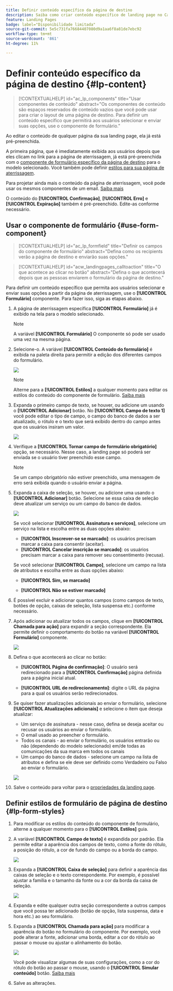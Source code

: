 ```yaml
---
title: Definir conteúdo específico da página de destino
description: Saiba como criar conteúdo específico de landing page no Campaign Web
feature: Landing Pages
badge: label="Disponibilidade limitada"
source-git-commit: 5e5c731fa76684407080d9a1aa6f8a81de7ebc92
workflow-type: tm+mt
source-wordcount: '861'
ht-degree: 11%

---
```


# Definir conteúdo específico da página de destino {#lp-content}

>[!CONTEXTUALHELP]
>id="ac_lp_components"
>title="Usar componentes de conteúdo"
>abstract="Os componentes de conteúdo são espaços reservados de conteúdo vazios que você pode usar para criar o layout de uma página de destino. Para definir um conteúdo específico que permitirá aos usuários selecionar e enviar suas opções, use o componente de formulário."

Ao editar o conteúdo de qualquer página da sua landing page, ela já está pré-preenchida.

A primeira página, que é imediatamente exibida aos usuários depois que eles clicam no link para a página de aterrissagem, já está pré-preenchida com o [componente de formulário específico da página de destino](#use-form-component) para o modelo selecionado<!-- to enable users to select and submit their choices-->. Você também pode definir [estilos para sua página de aterrissagem](#lp-form-styles).

Para projetar ainda mais o conteúdo da página de aterrissagem, você pode usar os mesmos componentes de um email. [Saiba mais](../email/content-components.md#add-content-components)

O conteúdo do **[!UICONTROL Confirmação]**, **[!UICONTROL Erro]** e **[!UICONTROL Expiração]** também é pré-preenchido. Edite-as conforme necessário.

## Usar o componente de formulário {#use-form-component}

>[!CONTEXTUALHELP]
>id="ac_lp_formfield"
>title="Definir os campos do componente de formulário"
>abstract="Defina como os recipients verão a página de destino e enviarão suas opções."

>[!CONTEXTUALHELP]
>id="acw_landingpages_calltoaction"
>title="O que acontece ao clicar no botão"
>abstract="Defina o que acontecerá depois que as pessoas enviarem o formulário da página de destino."

Para definir um conteúdo específico que permita aos usuários selecionar e enviar suas opções a partir da página de aterrissagem, use o **[!UICONTROL Formulário]** componente. Para fazer isso, siga as etapas abaixo.

1. A página de aterrissagem específica **[!UICONTROL Formulário]** já é exibido na tela para o modelo selecionado.

   >[!NOTE]
   >
   >A variável **[!UICONTROL Formulário]** O componente só pode ser usado uma vez na mesma página.

1. Selecione-o. A variável **[!UICONTROL Conteúdo do formulário]** é exibida na paleta direita para permitir a edição dos diferentes campos do formulário.

   ![](assets/lp-form-component.png)

   >[!NOTE]
   >
   >Alterne para a **[!UICONTROL Estilos]** a qualquer momento para editar os estilos do conteúdo do componente de formulário. [Saiba mais](#lp-form-styles)

1. Expanda o primeiro campo de texto, se houver, ou adicione um usando o **[!UICONTROL Adicionar]** botão. No **[!UICONTROL Campo de texto 1]** você pode editar o tipo de campo, o campo do banco de dados a ser atualizado, o rótulo e o texto que será exibido dentro do campo antes que os usuários insiram um valor.

   ![](assets/lp-form-text-field.png)

1. Verifique a **[!UICONTROL Tornar campo de formulário obrigatório]** opção, se necessário. Nesse caso, a landing page só poderá ser enviada se o usuário tiver preenchido esse campo.

   >[!NOTE]
   >
   >Se um campo obrigatório não estiver preenchido, uma mensagem de erro será exibida quando o usuário enviar a página.

1. Expanda a caixa de seleção, se houver, ou adicione uma usando o **[!UICONTROL Adicionar]** botão. Selecione se essa caixa de seleção deve atualizar um serviço ou um campo do banco de dados.

   ![](assets/lp-form-checkbox.png)

   Se você selecionar **[!UICONTROL Assinatura e serviços]**, selecione um serviço na lista e escolha entre as duas opções abaixo:

   * **[!UICONTROL Inscrever-se se marcado]**: os usuários precisam marcar a caixa para consentir (aceitar).
   * **[!UICONTROL Cancelar inscrição se marcado]**: os usuários precisam marcar a caixa para remover seu consentimento (recusa).

   Se você selecionar **[!UICONTROL Campo]**, selecione um campo na lista de atributos e escolha entre as duas opções abaixo:

   * **[!UICONTROL Sim, se marcado]**<!--TBC-->

   * **[!UICONTROL Não se estiver marcado]**<!--TBC-->

1. É possível excluir e adicionar quantos campos (como campos de texto, botões de opção, caixas de seleção, lista suspensa etc.) conforme necessário.

1. Após adicionar ou atualizar todos os campos, clique em **[!UICONTROL Chamada para ação]** para expandir a seção correspondente. Ela permite definir o comportamento do botão na variável **[!UICONTROL Formulário]** componente.

   ![](assets/lp-call-to-action.png)

1. Defina o que acontecerá ao clicar no botão:

   * **[!UICONTROL Página de confirmação]**: O usuário será redirecionado para a **[!UICONTROL Confirmação]** página definida para a página inicial atual.

   * **[!UICONTROL URL de redirecionamento]**: digite o URL da página para a qual os usuários serão redirecionados.

1. Se quiser fazer atualizações adicionais ao enviar o formulário, selecione **[!UICONTROL Atualizações adicionais]** e selecione o item que deseja atualizar:
   * Um serviço de assinatura - nesse caso, defina se deseja aceitar ou recusar os usuários ao enviar o formulário.
   * O email usado ao preencher o formulário.
   * Todos os canais - ao enviar o formulário, os usuários entrarão ou não (dependendo do modelo selecionado) em/de todas as comunicações da sua marca em todos os canais
   * Um campo do banco de dados - selecione um campo na lista de atributos e defina se ele deve ser definido como Verdadeiro ou Falso ao enviar o formulário.

   ![](assets/lp-form-additionnal-updates.png)

1. Salve o conteúdo para voltar para o [propriedades da landing page](create-lp.md#create-landing-page).

## Definir estilos de formulário de página de destino {#lp-form-styles}

1. Para modificar os estilos do conteúdo do componente de formulário, alterne a qualquer momento para o **[!UICONTROL Estilos]** guia.

1. A variável **[!UICONTROL Campo de texto]** é expandida por padrão. Ela permite editar a aparência dos campos de texto, como a fonte do rótulo, a posição do rótulo, a cor de fundo do campo ou a borda do campo.

   ![](assets/lp-text-styles.png)

1. Expanda a **[!UICONTROL Caixa de seleção]** para definir a aparência das caixas de seleção e o texto correspondente. Por exemplo, é possível ajustar a família e o tamanho da fonte ou a cor da borda da caixa de seleção.

   ![](assets/lp-checkbox-style.png)

1. Expanda e edite qualquer outra seção correspondente a outros campos que você possa ter adicionado (botão de opção, lista suspensa, data e hora etc.) ao seu formulário.

1. Expanda a **[!UICONTROL Chamada para ação]** para modificar a aparência do botão no formulário do componente. Por exemplo, você pode alterar a fonte, adicionar uma borda, editar a cor do rótulo ao passar o mouse ou ajustar o alinhamento do botão.

   ![](assets/lp-call-to-action-style.png)

   Você pode visualizar algumas de suas configurações, como a cor do rótulo do botão ao passar o mouse, usando o **[!UICONTROL Simular conteúdo]** botão. [Saiba mais](create-lp.md#test-landing-page)

1. Salve as alterações.
